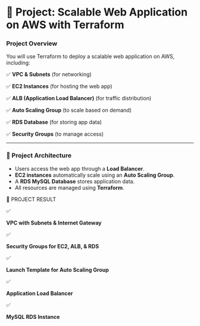 # **🚀 Project: Scalable Web Application on AWS with Terraform**

### **Project Overview**

You will use Terraform to deploy a scalable web application on AWS, including:

✅ **VPC & Subnets** (for networking)

✅ **EC2 Instances** (for hosting the web app)

✅ **ALB (Application Load Balancer)** (for traffic distribution)

✅ **Auto Scaling Group** (to scale based on demand)

✅ **RDS Database** (for storing app data)

✅ **Security Groups** (to manage access)

---

### **📌 Project Architecture**

- Users access the web app through a **Load Balancer**.
- **EC2 instances** automatically scale using an **Auto Scaling Group**.
- A **RDS MySQL Database** stores application data.
- All resources are managed using **Terraform**.

🚀  PROJECT RESULT

✅

**VPC with Subnets & Internet Gateway**

✅

**Security Groups for EC2, ALB, & RDS**

✅

**Launch Template for Auto Scaling Group**

✅

**Application Load Balancer**

✅

**MySQL RDS Instance**
